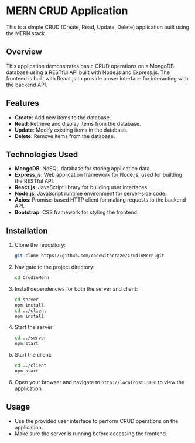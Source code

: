 # MERN CRUD Application

This is a simple CRUD (Create, Read, Update, Delete) application built using the MERN stack.

## Overview

This application demonstrates basic CRUD operations on a MongoDB database using a RESTful API built with Node.js and Express.js. The frontend is built with React.js to provide a user interface for interacting with the backend API.

## Features

- **Create**: Add new items to the database.
- **Read**: Retrieve and display items from the database.
- **Update**: Modify existing items in the database.
- **Delete**: Remove items from the database.

## Technologies Used

- **MongoDB**: NoSQL database for storing application data.
- **Express.js**: Web application framework for Node.js, used for building the RESTful API.
- **React.js**: JavaScript library for building user interfaces.
- **Node.js**: JavaScript runtime environment for server-side code.
- **Axios**: Promise-based HTTP client for making requests to the backend API.
- **Bootstrap**: CSS framework for styling the frontend.

## Installation

1. Clone the repository:

   ```bash
   git clone https://github.com/codewithcraze/CrudInMern.git
   ```

2. Navigate to the project directory:

   ```bash
   cd CrudInMern
   ```

3. Install dependencies for both the server and client:

   ```bash
   cd server
   npm install
   cd ../client
   npm install
   ```

4. Start the server:

   ```bash
   cd ../server
   npm start
   ```

5. Start the client:

   ```bash
   cd ../client
   npm start
   ```

6. Open your browser and navigate to `http://localhost:3000` to view the application.

## Usage

- Use the provided user interface to perform CRUD operations on the application.
- Make sure the server is running before accessing the frontend.

